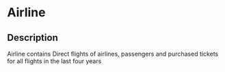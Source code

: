 # Airline

## Description 

Airline contains Direct flights of airlines, 
passengers and purchased tickets for all flights in the last four years 
